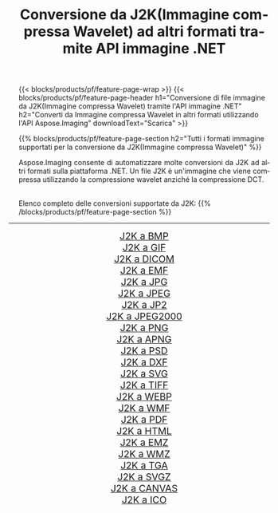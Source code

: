 ﻿---
title: Conversione da J2K(Immagine compressa Wavelet) ad altri formati tramite API immagine .NET 
weight: 3920
url: /it/net/conversion/from/j2k/ 
lang: it
langdirlevel: 2
locales: zh-hans,ja,it,ru,de,es,fr,nl,id,lt,pl,pt,vi,tr,ko,zh-hant,ar,hi,th,sv,cs,uk,he
description: Usando Aspose.Imaging puoi facilmente convertire da J2K(Immagine compressa Wavelet) ad altri formati
---

{{< blocks/products/pf/feature-page-wrap >}}
{{< blocks/products/pf/feature-page-header h1="Conversione di file immagine da J2K(Immagine compressa Wavelet) tramite l'API immagine .NET" h2="Converti da Immagine compressa Wavelet in altri formati utilizzando l'API Aspose.Imaging" downloadText="Scarica" >}}


{{% blocks/products/pf/feature-page-section  h2="Tutti i formati immagine supportati per la conversione da J2K(Immagine compressa Wavelet)" %}}
<p align=justify>Aspose.Imaging consente di automatizzare molte conversioni da J2K ad altri formati sulla piattaforma .NET. Un file J2K è un'immagine che viene compressa utilizzando la compressione wavelet anziché la compressione DCT.</p>
<br/>
Elenco completo delle conversioni supportate da J2K:
{{% /blocks/products/pf/feature-page-section %}}
<div class="container-fluid productfamilypage bg-gray">
    <div class="convertypes bg-gray agp-content section">
        <div class="container">
		<hr style="margin-left:-20px;"/>
		<div class="row other-converters" style="gap: 10px;font-size: 19px;text-align:center;">
		    <div class='col-md-2 other-converter remove-lp remove-rp'><a href="/imaging/it/net/conversion/j2k-to-bmp/" style="padding:15px;">J2K a BMP</a></div><div class='col-md-2 other-converter remove-lp remove-rp'><a href="/imaging/it/net/conversion/j2k-to-gif/" style="padding:15px;">J2K a GIF</a></div><div class='col-md-2 other-converter remove-lp remove-rp'><a href="/imaging/it/net/conversion/j2k-to-dicom/" style="padding:15px;">J2K a DICOM</a></div><div class='col-md-2 other-converter remove-lp remove-rp'><a href="/imaging/it/net/conversion/j2k-to-emf/" style="padding:15px;">J2K a EMF</a></div><div class='col-md-2 other-converter remove-lp remove-rp'><a href="/imaging/it/net/conversion/j2k-to-jpg/" style="padding:15px;">J2K a JPG</a></div><div class='col-md-2 other-converter remove-lp remove-rp'><a href="/imaging/it/net/conversion/j2k-to-jpeg/" style="padding:15px;">J2K a JPEG</a></div><div class='col-md-2 other-converter remove-lp remove-rp'><a href="/imaging/it/net/conversion/j2k-to-jp2/" style="padding:15px;">J2K a JP2</a></div><div class='col-md-2 other-converter remove-lp remove-rp'><a href="/imaging/it/net/conversion/j2k-to-jpeg2000/" style="padding:15px;">J2K a JPEG2000</a></div><div class='col-md-2 other-converter remove-lp remove-rp'><a href="/imaging/it/net/conversion/j2k-to-png/" style="padding:15px;">J2K a PNG</a></div><div class='col-md-2 other-converter remove-lp remove-rp'><a href="/imaging/it/net/conversion/j2k-to-apng/" style="padding:15px;">J2K a APNG</a></div><div class='col-md-2 other-converter remove-lp remove-rp'><a href="/imaging/it/net/conversion/j2k-to-psd/" style="padding:15px;">J2K a PSD</a></div><div class='col-md-2 other-converter remove-lp remove-rp'><a href="/imaging/it/net/conversion/j2k-to-dxf/" style="padding:15px;">J2K a DXF</a></div><div class='col-md-2 other-converter remove-lp remove-rp'><a href="/imaging/it/net/conversion/j2k-to-svg/" style="padding:15px;">J2K a SVG</a></div><div class='col-md-2 other-converter remove-lp remove-rp'><a href="/imaging/it/net/conversion/j2k-to-tiff/" style="padding:15px;">J2K a TIFF</a></div><div class='col-md-2 other-converter remove-lp remove-rp'><a href="/imaging/it/net/conversion/j2k-to-webp/" style="padding:15px;">J2K a WEBP</a></div><div class='col-md-2 other-converter remove-lp remove-rp'><a href="/imaging/it/net/conversion/j2k-to-wmf/" style="padding:15px;">J2K a WMF</a></div><div class='col-md-2 other-converter remove-lp remove-rp'><a href="/imaging/it/net/conversion/j2k-to-pdf/" style="padding:15px;">J2K a PDF</a></div><div class='col-md-2 other-converter remove-lp remove-rp'><a href="/imaging/it/net/conversion/j2k-to-html/" style="padding:15px;">J2K a HTML</a></div><div class='col-md-2 other-converter remove-lp remove-rp'><a href="/imaging/it/net/conversion/j2k-to-emz/" style="padding:15px;">J2K a EMZ</a></div><div class='col-md-2 other-converter remove-lp remove-rp'><a href="/imaging/it/net/conversion/j2k-to-wmz/" style="padding:15px;">J2K a WMZ</a></div><div class='col-md-2 other-converter remove-lp remove-rp'><a href="/imaging/it/net/conversion/j2k-to-tga/" style="padding:15px;">J2K a TGA</a></div><div class='col-md-2 other-converter remove-lp remove-rp'><a href="/imaging/it/net/conversion/j2k-to-svgz/" style="padding:15px;">J2K a SVGZ</a></div><div class='col-md-2 other-converter remove-lp remove-rp'><a href="/imaging/it/net/conversion/j2k-to-canvas/" style="padding:15px;">J2K a CANVAS</a></div><div class='col-md-2 other-converter remove-lp remove-rp'><a href="/imaging/it/net/conversion/j2k-to-ico/" style="padding:15px;">J2K a ICO</a></div>
                </div>
        </div>
    </div>
</div>
<br/>

